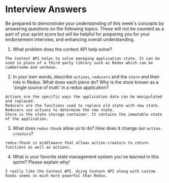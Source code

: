 # Interview Answers

Be prepared to demonstrate your understanding of this week's concepts by answering questions on the following topics. These will not be counted as a part of your sprint score but will be helpful for preparing you for your endorsement interview, and enhancing overall understanding.

1. What problem does the context API help solve?

```
The Context API helps to solve managing application state. It can be used in place of a third party library such as Redux which can be cumbersome and verbose.
```

2. In your own words, describe `actions`, `reducers` and the `store` and their role in Redux. What does each piece do? Why is the store known as a 'single source of truth' in a redux application?

```
Actions are the specific ways the application data can be manipulated and replaced.
Reducers are the functions used to replace old state with new state. Reducers use actions to determine the new state.
Store is the state storage container. It contains the immutable state of the application.
```

3. What does `redux-thunk` allow us to do? How does it change our `action-creators`?

```
redux-thunk is middleware that allows action-creators to return functions as well as actions.
```

4. What is your favorite state management system you've learned in this sprint? Please explain why!

```
I really like the Context API. Using Context API along with custom hooks seems so much more powerful than Redux.
```
